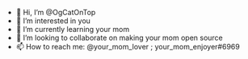 - 👋 Hi, I’m @OgCatOnTop
- 👀 I’m interested in you
- 🌱 I’m currently learning your mom
- 💞️ I’m looking to collaborate on making your mom open source
- 📫 How to reach me: @your_mom_lover ; your_mom_enjoyer#6969

<!---
OgCatOnTop/OgCatOnTop is a ✨ special ✨ repository because its `README.md` (this file) appears on your GitHub profile.
You can click the Preview link to take a look at your changes.
--->
